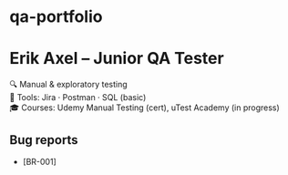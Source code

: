 # qa-portfolio
# Erik Axel – Junior QA Tester

🔍 Manual & exploratory testing  
💾 Tools: Jira · Postman · SQL (basic)  
🎓 Courses: Udemy Manual Testing (cert), uTest Academy (in progress)

## Bug reports
- [BR-001]
  
